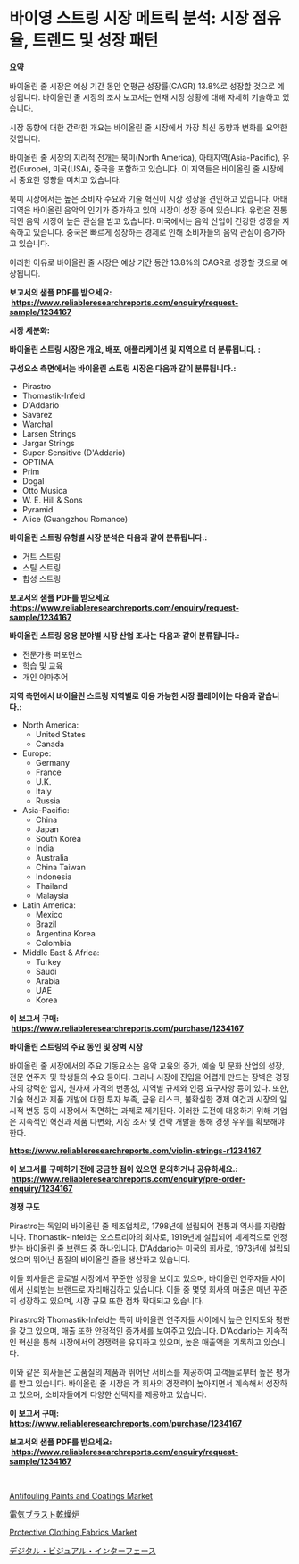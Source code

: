 <p><h1>바이영 스트링 시장 메트릭 분석: 시장 점유율, 트렌드 및 성장 패턴</h1></p><p><strong>요약</strong></p>
<p><p>바이올린 줄 시장은 예상 기간 동안 연평균 성장률(CAGR) 13.8%로 성장할 것으로 예상됩니다. 바이올린 줄 시장의 조사 보고서는 현재 시장 상황에 대해 자세히 기술하고 있습니다.</p><p>시장 동향에 대한 간략한 개요는 바이올린 줄 시장에서 가장 최신 동향과 변화를 요약한 것입니다.</p><p>바이올린 줄 시장의 지리적 전개는 북미(North America), 아태지역(Asia-Pacific), 유럽(Europe), 미국(USA), 중국을 포함하고 있습니다. 이 지역들은 바이올린 줄 시장에서 중요한 영향을 미치고 있습니다.</p><p>북미 시장에서는 높은 소비자 수요와 기술 혁신이 시장 성장을 견인하고 있습니다. 아태지역은 바이올린 음악의 인기가 증가하고 있어 시장이 성장 중에 있습니다. 유럽은 전통적인 음악 시장이 높은 관심을 받고 있습니다. 미국에서는 음악 산업이 건강한 성장을 지속하고 있습니다. 중국은 빠르게 성장하는 경제로 인해 소비자들의 음악 관심이 증가하고 있습니다.</p><p>이러한 이유로 바이올린 줄 시장은 예상 기간 동안 13.8%의 CAGR로 성장할 것으로 예상됩니다.</p></p>
<p><strong>보고서의 샘플 PDF를 받으세요: &nbsp;<a href="https://www.reliableresearchreports.com/enquiry/request-sample/1234167">https://www.reliableresearchreports.com/enquiry/request-sample/1234167</a></strong></p>
<p><strong>시장 세분화:</strong></p>
<p><strong> 바이올린 스트링 시장은 개요, 배포, 애플리케이션 및 지역으로 더 분류됩니다. :</strong></p>
<p><strong>구성요소 측면에서는 바이올린 스트링 시장은 다음과 같이 분류됩니다.:</strong></p>
<p><ul><li>Pirastro</li><li>Thomastik-Infeld</li><li>D'Addario</li><li>Savarez</li><li>Warchal</li><li>Larsen Strings</li><li>Jargar Strings</li><li>Super-Sensitive (D'Addario)</li><li>OPTIMA</li><li>Prim</li><li>Dogal</li><li>Otto Musica</li><li>W. E. Hill & Sons</li><li>Pyramid</li><li>Alice (Guangzhou Romance)</li></ul></p>
<p><strong> 바이올린 스트링 유형별 시장 분석은 다음과 같이 분류됩니다.:</strong></p>
<p><ul><li>거트 스트링</li><li>스틸 스트링</li><li>합성 스트링</li></ul></p>
<p><strong>보고서의 샘플 PDF를 받으세요 :<a href="https://www.reliableresearchreports.com/enquiry/request-sample/1234167">https://www.reliableresearchreports.com/enquiry/request-sample/1234167</a></strong></p>
<p><strong> 바이올린 스트링 응용 분야별 시장 산업 조사는 다음과 같이 분류됩니다.:</strong></p>
<p><ul><li>전문가용 퍼포먼스</li><li>학습 및 교육</li><li>개인 아마추어</li></ul></p>
<p><strong>지역 측면에서 바이올린 스트링 지역별로 이용 가능한 시장 플레이어는 다음과 같습니다.:</strong></p>
<p><ul>
    <li>
        North America:
        <ul>
            <li>United States</li>
            <li>Canada</li>
        </ul>
    </li>
    <li>
        Europe:
        <ul>
            <li>Germany</li>
            <li>France</li>
            <li>U.K.</li>
            <li>Italy</li>
            <li>Russia</li>
        </ul>
    </li>
    <li>
        Asia-Pacific:
        <ul>
            <li>China</li>
            <li>Japan</li>
            <li>South Korea</li>
            <li>India</li>
            <li>Australia</li>
            <li>China Taiwan</li>
            <li>Indonesia</li>
            <li>Thailand</li>
            <li>Malaysia</li>
        </ul>
    </li>
    <li>
        Latin America:
        <ul>
            <li>Mexico</li>
            <li>Brazil</li>
            <li>Argentina Korea</li>
            <li>Colombia</li>
        </ul>
    </li>
    <li>
        Middle East & Africa:
        <ul>
            <li>Turkey</li>
            <li>Saudi</li>
            <li>Arabia</li>
            <li>UAE</li>
            <li>Korea</li>
        </ul>
    </li>
    </ul></p>
<p><strong>이 보고서 구매: &nbsp;<a href="https://www.reliableresearchreports.com/purchase/1234167">https://www.reliableresearchreports.com/purchase/1234167</a></strong></p>
<p><strong>바이올린 스트링의 주요 동인 및 장벽 시장</strong></p>
<p><p>바이올린 줄 시장에서의 주요 기동요소는 음악 교육의 증가, 예술 및 문화 산업의 성장, 전문 연주자 및 학생들의 수요 등이다. 그러나 시장에 진입을 어렵게 만드는 장벽은 경쟁사의 강력한 입지, 원자재 가격의 변동성, 지역별 규제와 인증 요구사항 등이 있다. 또한, 기술 혁신과 제품 개발에 대한 투자 부족, 금융 리스크, 불확실한 경제 여건과 시장의 일시적 변동 등이 시장에서 직면하는 과제로 제기된다. 이러한 도전에 대응하기 위해 기업은 지속적인 혁신과 제품 다변화, 시장 조사 및 전략 개발을 통해 경쟁 우위를 확보해야 한다.</p></p>
<p><strong><a href="https://www.reliableresearchreports.com/violin-strings-r1234167">https://www.reliableresearchreports.com/violin-strings-r1234167</a></strong></p>
<p><strong>이 보고서를 구매하기 전에 궁금한 점이 있으면 문의하거나 공유하세요.: &nbsp;<a href="https://www.reliableresearchreports.com/enquiry/pre-order-enquiry/1234167">https://www.reliableresearchreports.com/enquiry/pre-order-enquiry/1234167</a></strong></p>
<p><strong>경쟁 구도</strong></p>
<p><p>Pirastro는 독일의 바이올린 줄 제조업체로, 1798년에 설립되어 전통과 역사를 자랑합니다. Thomastik-Infeld는 오스트리아의 회사로, 1919년에 설립되어 세계적으로 인정받는 바이올린 줄 브랜드 중 하나입니다. D'Addario는 미국의 회사로, 1973년에 설립되었으며 뛰어난 품질의 바이올린 줄을 생산하고 있습니다.</p><p>이들 회사들은 글로벌 시장에서 꾸준한 성장을 보이고 있으며, 바이올린 연주자들 사이에서 신뢰받는 브랜드로 자리매김하고 있습니다. 이들 중 몇몇 회사의 매출은 매년 꾸준히 성장하고 있으며, 시장 규모 또한 점차 확대되고 있습니다.</p><p>Pirastro와 Thomastik-Infeld는 특히 바이올린 연주자들 사이에서 높은 인지도와 평판을 갖고 있으며, 매출 또한 안정적인 증가세를 보여주고 있습니다. D'Addario는 지속적인 혁신을 통해 시장에서의 경쟁력을 유지하고 있으며, 높은 매출액을 기록하고 있습니다.</p><p>이와 같은 회사들은 고품질의 제품과 뛰어난 서비스를 제공하여 고객들로부터 높은 평가를 받고 있습니다. 바이올린 줄 시장은 각 회사의 경쟁력이 높아지면서 계속해서 성장하고 있으며, 소비자들에게 다양한 선택지를 제공하고 있습니다.</p></p>
<p><strong>이 보고서 구매: &nbsp; <a href="https://www.reliableresearchreports.com/purchase/1234167">https://www.reliableresearchreports.com/purchase/1234167</a></strong></p>
<p><strong>보고서의 샘플 PDF를 받으세요: &nbsp;<a href="https://www.reliableresearchreports.com/enquiry/request-sample/1234167">https://www.reliableresearchreports.com/enquiry/request-sample/1234167</a></strong><strong></strong></p>
<p>&nbsp;</p>
<p><p><a href="https://www.linkedin.com/pulse/antifouling-paints-coatings-market-provides-detailed-segmentation-kqyyc?trackingId=C6OeM9q49Uca2katMiujMQ%3D%3D">Antifouling Paints and Coatings Market</a></p><p><a href="https://github.com/wkuactfdzwizk06/Market-Research-Report-List-1/blob/main/865519026789.md">電気ブラスト乾燥炉</a></p><p><a href="https://www.linkedin.com/pulse/protective-clothing-fabrics-market-size-focuses-dynamics-o5kfc?trackingId=%2FV65uA%2FUfKMGpP%2FwbKYqfQ%3D%3D">Protective Clothing Fabrics Market</a></p><p><a href="https://github.com/lrlmopnhwd79300/Market-Research-Report-List-1/blob/main/678649726790.md">デジタル・ビジュアル・インターフェース</a></p></p>